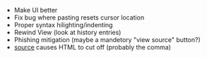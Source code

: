 - Make UI better
- Fix bug where pasting resets cursor location
- Proper syntax hilighting/indenting
- Rewind View (look at history entries)
- Phishing mitigation (maybe a mandetory "view source" button?)
- <a href="https://www.cbo.gov/publication/57541#:~:text=The Administration's 2022 budget request,billion in funding for DoD.">source</a>
  causes HTML to cut off (probably the comma)
